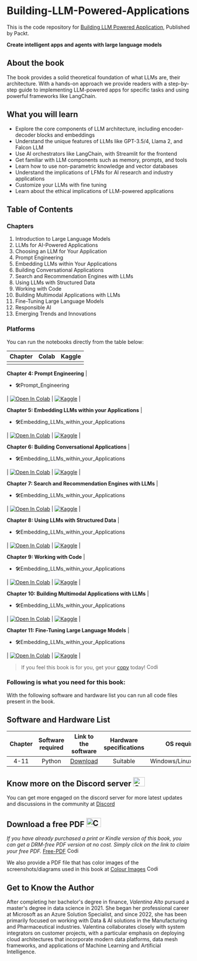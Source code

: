 # Building-LLM-Powered-Applications
This is the code repository for [Building LLM Powered Application](https://www.amazon.in/Building-LLM-Apps-Intelligent-Language-ebook/dp/B0CMD2W6Q5/ref=sr_1_1?crid=2LL0C0LMSKPM6&dib=eyJ2IjoiMSJ9.DEphvN2ScVuQzpjIGvwjew.XSR1MjKXZ__UKVISKZIx67efPb1cpj9WniOhpxtqz98&dib_tag=se&keywords=9781835462317&qid=1716360537&sprefix=9781835462317%2Caps%2C209&sr=8-1), Published by Packt.

**Create intelligent apps and agents with large language models**

## About the book
The book provides a solid theoretical foundation of what LLMs are, their architecture. With a hands-on approach we provide readers with a step-by-step guide to implementing LLM-powered apps for specific tasks and using powerful frameworks like LangChain.

## What you will learn

- Explore the core components of LLM architecture, including encoder-decoder blocks and embeddings
- Understand the unique features of LLMs like GPT-3.5/4, Llama 2, and Falcon LLM
- Use AI orchestrators like LangChain, with Streamlit for the frontend
- Get familiar with LLM components such as memory, prompts, and tools
- Learn how to use non-parametric knowledge and vector databases
- Understand the implications of LFMs for AI research and industry applications
- Customize your LLMs with fine tuning
- Learn about the ethical implications of LLM-powered applications

## Table of Contents
### Chapters
1. Introduction to Large Language Models
2. LLMs for AI-Powered Applications
3. Choosing an LLM for Your Application
4. Prompt Engineering
5. Embedding LLMs within Your Applications
6. Building Conversational Applications
7. Search and Recommendation Engines with LLMs
8. Using LLMs with Structured Data
9. Working with Code
10. Building Multimodal Applications with LLMs
11. Fine-Tuning Large Language Models
12. Responsible AI
13. Emerging Trends and Innovations

### Platforms
You can run the notebooks directly from the table below:

| Chapter | Colab | Kaggle | 
| :-------- | :-------- | :------- |
| | | |

**Chapter 4: Prompt Engineering**
| <ul><li>🛠Prompt_Engineering</li></ul> | [![Open In Colab](https://colab.research.google.com/assets/colab-badge.svg)](https://colab.research.google.com/github/PacktPublishing/Building-LLM-Powered-Applications/blob/main/Chapter%204%20-%20Prompt%20Engineering.ipynb) | [![Kaggle](https://kaggle.com/static/images/open-in-kaggle.svg)](https://kaggle.com/kernels/welcome?src=https://github.com/PacktPublishing/Building-LLM-Powered-Applications/blob/main/Chapter%204%20-%20Prompt%20Engineering.ipynb) | 

**Chapter 5: Embedding LLMs within your Applications**
| <ul><li>🛠Embedding_LLMs_within_your_Applications</li></ul> | [![Open In Colab](https://colab.research.google.com/assets/colab-badge.svg)](https://colab.research.google.com/github.com/PacktPublishing/Building-LLM-Powered-Applications/blob/main/Chapter%205%20-%20Embedding%20LLMs%20within%20your%20Applications.ipynb) | [![Kaggle](https://kaggle.com/static/images/open-in-kaggle.svg)](https://kaggle.com/kernels/welcome?src=https://github.com/PacktPublishing/Building-LLM-Powered-Applications/blob/main/Chapter%205%20-%20Embedding%20LLMs%20within%20your%20Applications.ipynb) |

**Chapter 6: Building Conversational Applications**
| <ul><li>🛠Embedding_LLMs_within_your_Applications</li></ul> | [![Open In Colab](https://colab.research.google.com/assets/colab-badge.svg)](https://colab.research.google.com/github/PacktPublishing/Building-LLM-Powered-Applications/blob/main/Chapter%206%20-%20Building%20conversational%20apps.ipynb) | [![Kaggle](https://kaggle.com/static/images/open-in-kaggle.svg)](https://kaggle.com/kernels/welcome?src=https://github.com/PacktPublishing/Building-LLM-Powered-Applications/blob/main/Chapter%206%20-%20Building%20conversational%20apps.ipynb) |

**Chapter 7: Search and Recommendation Engines with LLMs**
| <ul><li>🛠Embedding_LLMs_within_your_Applications</li></ul> | [![Open In Colab](https://colab.research.google.com/assets/colab-badge.svg)](https://colab.research.google.com/github/PacktPublishing/Building-LLM-Powered-Applications/blob/main/Chapter%207%20-%20Building%20recommendation%20systems%20with%20LLMs.ipynb) | [![Kaggle](https://kaggle.com/static/images/open-in-kaggle.svg)](https://kaggle.com/kernels/welcome?src=https://github.com/PacktPublishing/Building-LLM-Powered-Applications/blob/main/Chapter%207%20-%20Building%20recommendation%20systems%20with%20LLMs.ipynb) |

**Chapter 8: Using LLMs with Structured Data**
| <ul><li>🛠Embedding_LLMs_within_your_Applications</li></ul> | [![Open In Colab](https://colab.research.google.com/assets/colab-badge.svg)](https://colab.research.google.com/github/PacktPublishing/Building-LLM-Powered-Applications/blob/main/Chapter%208%20-%20LLMs%20with%20structured%20data.ipynb) | [![Kaggle](https://kaggle.com/static/images/open-in-kaggle.svg)](https://kaggle.com/kernels/welcome?src=https://github.com/PacktPublishing/Building-LLM-Powered-Applications/blob/main/Chapter%208%20-%20LLMs%20with%20structured%20data.ipynb) |

**Chapter 9: Working with Code**
| <ul><li>🛠Embedding_LLMs_within_your_Applications</li></ul> | [![Open In Colab](https://colab.research.google.com/assets/colab-badge.svg)](https://colab.research.google.com/github/PacktPublishing/Building-LLM-Powered-Applications/blob/main/Chapter%209-Working%20with%20code.ipynb) | [![Kaggle](https://kaggle.com/static/images/open-in-kaggle.svg)](https://kaggle.com/kernels/welcome?src=https://github.com/PacktPublishing/Building-LLM-Powered-Applications/blob/main/Chapter%209-Working%20with%20code.ipynb) |

**Chapter 10: Building Multimodal Applications with LLMs**
| <ul><li>🛠Embedding_LLMs_within_your_Applications</li></ul> | [![Open In Colab](https://colab.research.google.com/assets/colab-badge.svg)](https://colab.research.google.com/github/PacktPublishing/Building-LLM-Powered-Applications/blob/main/Chapter%2010%20-%20Building%20multi-modal%20agents.ipynb) | [![Kaggle](https://kaggle.com/static/images/open-in-kaggle.svg)](https://kaggle.com/kernels/welcome?src=https://github.com/PacktPublishing/Building-LLM-Powered-Applications/blob/main/Chapter%2010%20-%20Building%20multi-modal%20agents.ipynb) |

**Chapter 11: Fine-Tuning Large Language Models**
| <ul><li>🛠Embedding_LLMs_within_your_Applications</li></ul> | [![Open In Colab](https://colab.research.google.com/assets/colab-badge.svg)](https://colab.research.google.com/github/PacktPublishing/Building-LLM-Powered-Applications/blob/main/Chapter%2011%20-%20Fine%20tuning%20LLMs.ipynb) | [![Kaggle](https://kaggle.com/static/images/open-in-kaggle.svg)](https://kaggle.com/kernels/welcome?src=https://github.com/PacktPublishing/Building-LLM-Powered-Applications/blob/main/Chapter%2011%20-%20Fine%20tuning%20LLMs.ipynb) |

> If you feel this book is for you, get your [copy](https://www.amazon.in/Building-LLM-Apps-Intelligent-Language-ebook/dp/B0CMD2W6Q5/ref=sr_1_1?crid=2LL0C0LMSKPM6&dib=eyJ2IjoiMSJ9.DEphvN2ScVuQzpjIGvwjew.XSR1MjKXZ__UKVISKZIx67efPb1cpj9WniOhpxtqz98&dib_tag=se&keywords=9781835462317&qid=1716360537&sprefix=9781835462317%2Caps%2C209&sr=8-1) today! <img alt="Coding" height="15" width="35"  src="https://media.tenor.com/ex_HDD_k5P8AAAAi/habbo-habbohotel.gif">


### Following is what you need for this book: ###

With the following software and hardware list you can run all code files present in the book.

## Software and Hardware List

| Chapter | Software required    | Link to the software    | Hardware specifications    | OS required    |
| :---:  | :---: | :---: |:---: | :---: |
| 4-11 | Python  | [Download](https://www.python.org/downloads/)   | Suitable |  Windows/Linux/MacOS |

## Know more on the Discord server <img alt="Coding" height="25" width="32"  src="https://cliply.co/wp-content/uploads/2021/08/372108630_DISCORD_LOGO_400.gif">

You can get more engaged on the discord server for more latest updates and discussions in the community at [Discord](https://packt.link/llm)

## Download a free PDF <img alt="Coding" height="25" width="40" src="https://emergency.com.au/wp-content/uploads/2021/03/free.gif">

_If you have already purchased a print or Kindle version of this book, you can get a DRM-free PDF version at no cost. Simply click on the link to claim your free PDF._
[Free-PDF](https://packt.link/free-ebook/9781805125594) <img alt="Coding" height="15" width="35"  src="https://media.tenor.com/ex_HDD_k5P8AAAAi/habbo-habbohotel.gif">

We also provide a PDF file that has color images of the screenshots/diagrams used in this book at [Colour Images](https://packt.link/gbp/9781835462317) <img alt="Coding" height="15" width="35"  src="https://media.tenor.com/ex_HDD_k5P8AAAAi/habbo-habbohotel.gif">


## Get to Know the Author
After completing her bachelor's degree in finance, *Valentina Alto* pursued a master's degree in data science in 2021. She began her professional career at Microsoft as an Azure Solution Specialist, and since 2022, she has been primarily focused on working with Data & AI solutions in the Manufacturing and Pharmaceutical industries. Valentina collaborates closely with system integrators on customer projects, with a particular emphasis on deploying cloud architectures that incorporate modern data platforms, data mesh frameworks, and applications of Machine Learning and Artificial Intelligence.
